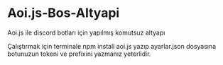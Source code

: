 # Aoi.js-Bos-Altyapi
Aoi.js ile discord botları için yapılmış komutsuz altyapı

Çalıştırmak için terminale npm install aoi.js yazıp
ayarlar.json dosyasına botunuzun tokeni ve prefixini yazmanız yeterlidir.
